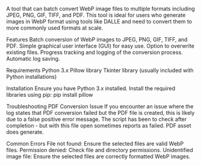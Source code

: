 A tool that can batch convert WebP image files to multiple formats including JPEG, PNG, GIF, TIFF, and PDF. This tool is ideal for users who generate images in WebP format using tools like DALLE and need to convert them to more commonly used formats at scale.

Features
Batch conversion of WebP images to JPEG, PNG, GIF, TIFF, and PDF.
Simple graphical user interface (GUI) for easy use.
Option to overwrite existing files.
Progress tracking and logging of the conversion process.
Automatic log saving.

Requirements
Python 3.x
Pillow library
Tkinter library (usually included with Python installations)

Installation
Ensure you have Python 3.x installed.
Install the required libraries using pip:
pip install pillow

Troubleshooting
PDF Conversion Issue
If you encounter an issue where the log states that PDF conversion failed but the PDF file is created, this is likely due to a false positive error message. 
The script has been to check after completion - but with this file open sometimes reports as failed. PDF asset does generate.

Common Errors
File not found: Ensure the selected files are valid WebP files.
Permission denied: Check file and directory permissions.
Unidentified image file: Ensure the selected files are correctly formatted WebP images.
